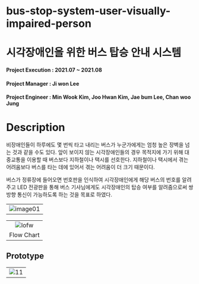 # bus-stop-system-user-visually-impaired-person

# 시각장애인을 위한 버스 탑승 안내 시스템

#### Project Execution : 2021.07 ~ 2021.08
#### Project Manager : Ji won Lee
#### Project Engineer : Min Wook Kim, Joo Hwan Kim, Jae bum Lee, Chan woo Jung

# Description
비장애인들이 하루에도 몇 번씩 타고 내리는 버스가 누군가에게는 엄청 높은 장벽을 넘는 것과 같을 수도 있다.
앞이 보이지 않는 시각장애인들의 경우 
목적지에 가기 위해 대중교통을 이용할 때 버스보다 지하철이나 택시를 선호한다. 
지하철이나 택시에서 겪는 어려움보다 버스를 타는 데에 있어서 겪는 어려움이 더 크기 때문이다.

버스가 정류장에 들어오면 번호판을 인식하여 시각장애인에게 해당 버스의 번호를 알려주고
LED 전광판을 통해 버스 기사님에게도 시각장애인의 탑승 여부를 알려줌으로써 
쌍방향 통신이 가능하도록 하는 것을 목표로 하였다.

||
|:---:|
|  ![image01](https://user-images.githubusercontent.com/68945145/156540408-f5dd4a58-b81e-4a89-85e0-b435a9a3d9bc.png)  |

||
|:---:|
| ![lofw](https://user-images.githubusercontent.com/68945145/156540483-ab3e2c85-3a79-4e7a-869d-093b540e280a.PNG)|
| Flow Chart |

## Prototype
||
|:---:|
|  ![11](https://user-images.githubusercontent.com/68945145/156540526-7f4c0d71-46f5-4b3b-ac9c-381e2bd68787.PNG)  |


